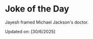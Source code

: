 # Joke of the Day

<!-- #joke -->
Jayesh framed Michael Jackson's doctor.

Updated on: [30/6/2025]
<!-- #jokeEnd -->